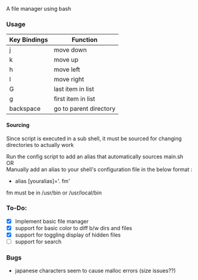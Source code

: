 A file manager using bash

### Usage

| Key Bindings | Function |
| --- | --- |
| j | move down |
| k | move up |
| h | move left |
| l | move right |
| G | last item in list |
| g | first item in list |
| backspace | go to parent directory |

#### Sourcing
Since script is executed in a sub shell, it must be sourced for changing directories to actually work

Run the config script to add an alias that automatically sources main.sh
<br>
OR
<br>
Manually add an alias to your shell's configuration file in the below format :
<br>
- alias [youralias]='. fm'

fm must be in /usr/bin or /usr/local/bin


### To-Do:
- [x] Implement basic file manager
- [x] support for basic color to diff b/w dirs and files
- [x] support for toggling display of hidden files
- [ ] support for search

### Bugs
- japanese characters seem to cause malloc errors (size issues??)
